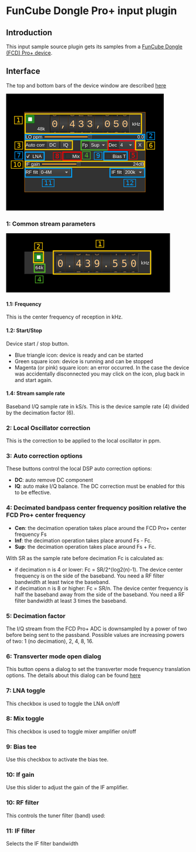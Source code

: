 <h1>FunCube Dongle Pro+ input plugin</h1>

<h2>Introduction</h2>

This input sample source plugin gets its samples from a [FunCube Dongle (FCD) Pro+ device](http://www.funcubedongle.com/?page_id=1073).

<h2>Interface</h2>

The top and bottom bars of the device window are described [here](../../../sdrgui/device/readme.md)

![FCD Pro+ input plugin GUI](../../../doc/img/FCDProPlus_plugin.png)

<h3>1: Common stream parameters</h3>

![Remote source input stream GUI](../../../doc/img/RemoteInput_plugin_01.png)

<h4>1.1: Frequency</h4>

This is the center frequency of reception in kHz.

<h4>1.2: Start/Stop</h4>

Device start / stop button.

  - Blue triangle icon: device is ready and can be started
  - Green square icon: device is running and can be stopped
  - Magenta (or pink) square icon: an error occurred. In the case the device was accidentally disconnected you may click on the icon, plug back in and start again.

<h4>1.4: Stream sample rate</h4>

Baseband I/Q sample rate in kS/s. This is the device sample rate (4) divided by the decimation factor (6).

<h3>2: Local Oscillator correction</h3>

This is the correction to be applied to the local oscillator in ppm.

<h3>3: Auto correction options</h3>

These buttons control the local DSP auto correction options:

  - **DC**: auto remove DC component
  - **IQ**: auto make I/Q balance. The DC correction must be enabled for this to be effective.

<h3>4: Decimated bandpass center frequency position relative the FCD Pro+ center frequency</h3>

  - **Cen**: the decimation operation takes place around the FCD Pro+ center frequency Fs
  - **Inf**: the decimation operation takes place around Fs - Fc.
  - **Sup**: the decimation operation takes place around Fs + Fc.

With SR as the sample rate before decimation Fc is calculated as:

  - if decimation n is 4 or lower:  Fc = SR/2^(log2(n)-1). The device center frequency is on the side of the baseband. You need a RF filter bandwidth at least twice the baseband.
  - if decimation n is 8 or higher: Fc = SR/n. The device center frequency is half the baseband away from the side of the baseband. You need a RF filter bandwidth at least 3 times the baseband.

<h3>5: Decimation factor</h3>

The I/Q stream from the FCD Pro+ ADC is downsampled by a power of two before being sent to the passband. Possible values are increasing powers of two: 1 (no decimation), 2, 4, 8, 16.

<h3>6: Transverter mode open dialog</h3>

This button opens a dialog to set the transverter mode frequency translation options. The details about this dialog can be found [here](../../../sdrgui/gui/transverterdialog.md)

<h3>7: LNA toggle</h3>

This checkbox is used to toggle the LNA on/off

<h3>8: Mix toggle</h3>

This checkbox is used to toggle mixer amplifier on/off

<h3>9: Bias tee</h3>

Use this checkbox to activate the bias tee.

<h3>10: If gain</h3>

Use this slider to adjust the gain of the IF amplifier.

<h3>10: RF filter</h3>

This controls the tuner filter (band) used:

<h3>11: IF filter</h2>

Selects the IF filter bandwidth
